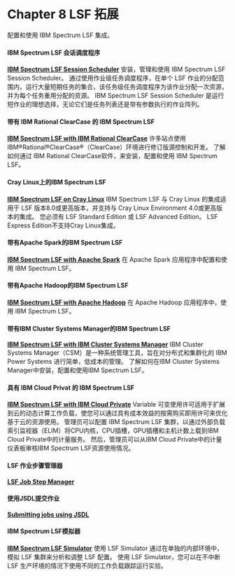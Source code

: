 #  Chapter 8 LSF 拓展

配置和使用 IBM Spectrum LSF 集成。

#### IBM Spectrum LSF 会话调度程序

**[IBM Spectrum LSF Session Scheduler](https://www.ibm.com/support/knowledgecenter/SSWRJV_10.1.0/lsf_welcome/lsf_kc_ss.html?view=kc)**
安装，管理和使用 IBM Spectrum LSF Session Scheduler。 通过使用作业级任务调度程序，在单个 LSF 作业的分配范围内，运行大量短期任务的集合，该任务级任务调度程序为该作业分配一次资源，并为每个任务重用分配的资源。 IBM Spectrum LSF Session Scheduler 是运行短作业的理想选择，无论它们是任务列表还是带有参数执行的作业阵列。

#### 带有 IBM Rational ClearCase 的 IBM Spectrum LSF

**[IBM Spectrum LSF with IBM Rational ClearCase](https://www.ibm.com/support/knowledgecenter/SSWRJV_10.1.0/lsf_welcome/lsf_kc_clearcase.html?view=kc)**
许多站点使用 IBM®Rational®ClearCase®（ClearCase）环境进行修订版源控制和开发。 了解如何通过 IBM Rational ClearCase软件，来安装，配置和使用 IBM Spectrum LSF。

#### Cray Linux上的IBM Spectrum LSF

**[IBM Spectrum LSF on Cray Linux](https://www.ibm.com/support/knowledgecenter/SSWRJV_10.1.0/lsf_welcome/lsf_kc_cray.html?view=kc)**
IBM Spectrum LSF 与 Cray Linux 的集成适用于 LSF 版本8.0或更高版本，并支持与 Cray Linux Environment 4.0或更高版本的集成。 您必须有 LSF Standard Edition 或 LSF Advanced Edition。 LSF Express Edition不支持Cray Linux集成。

#### 带有Apache Spark的IBM Spectrum LSF

**[IBM Spectrum LSF with Apache Spark](https://www.ibm.com/support/knowledgecenter/SSWRJV_10.1.0/lsf_welcome/lsf_kc_spark.html?view=kc)**
在 Apache Spark 应用程序中配置和使用 IBM Spectrum LSF。

#### 带有Apache Hadoop的IBM Spectrum LSF

**[IBM Spectrum LSF with Apache Hadoop](https://www.ibm.com/support/knowledgecenter/SSWRJV_10.1.0/lsf_welcome/lsf_kc_hadoop.html?view=kc)**
在 Apache Hadoop 应用程序中，使用 IBM Spectrum LSF。

#### 带有IBM Cluster Systems Manager的IBM Spectrum LSF

**[IBM Spectrum LSF with IBM Cluster Systems Manager](https://www.ibm.com/support/knowledgecenter/SSWRJV_10.1.0/lsf_welcome/lsf_kc_csm.html?view=kc)**
IBM Cluster Systems Manager（CSM）是一种系统管理工具，旨在对分布式和集群化的 IBM Power Systems 进行简单，低成本的管理。 了解如何在IBM Cluster Systems Manager中安装，配置和使用IBM Spectrum LSF。

#### 具有 IBM Cloud Privat 的 IBM Spectrum LSF

**[IBM Spectrum LSF with IBM Cloud Private](https://www.ibm.com/support/knowledgecenter/SSWRJV_10.1.0/lsf_welcome/lsf_kc_icp.html?view=kc)**
Variable 可变使用许可适用于扩展到云的动态计算工作负载，使您可以通过具有成本效益的按需购买即用许可来优化基于云的资源使用。 管理员可以配置 IBM Spectrum LSF 集群，以通过外部负载索引监视器（ELIM）将CPU内核，CPU插槽，GPU插槽和主机计数上载到IBM Cloud Private中的计量服务。 然后，管理员可以从IBM Cloud Private中的计量仪表板审核IBM Spectrum LSF资源使用情况。

#### LSF 作业步骤管理器

**[LSF Job Step Manager](https://www.ibm.com/support/knowledgecenter/SSWRJV_10.1.0/jsm/jsm_kickoff.html?view=kc)**

#### 使用JSDL提交作业

**[Submitting jobs using JSDL](https://www.ibm.com/support/knowledgecenter/SSWRJV_10.1.0/lsf_admin/appendix_jsdl_lsf_admin.html?view=kc)**

#### IBM Spectrum LSF模拟器

**[IBM Spectrum LSF Simulator](https://www.ibm.com/support/knowledgecenter/SSWRJV_10.1.0/lsf_welcome/lsf_kc_simulator.html?view=kc)**
使用 LSF Simulator 通过在单独的内部环境中，模拟 LSF 集群来分析和调整 LSF 配置。 使用 LSF Simulator，您可以在不中断 LSF 生产环境的情况下使用不同的工作负载跟踪运行实验。